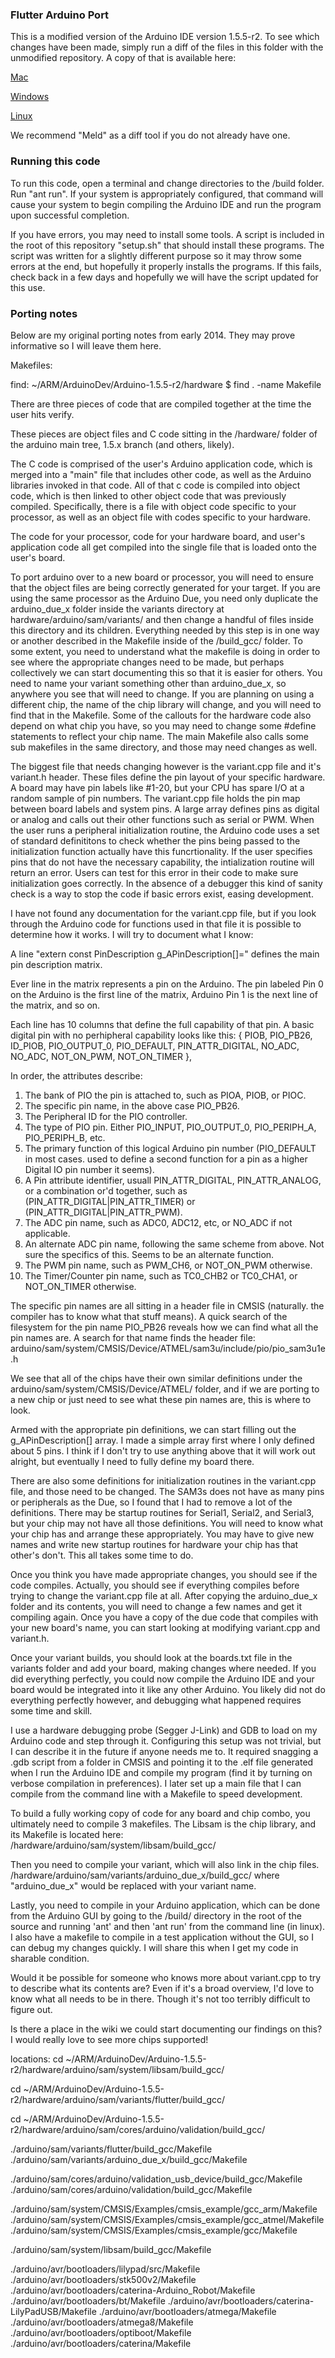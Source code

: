 ### Flutter Arduino Port
This is a modified version of the Arduino IDE version 1.5.5-r2. To see which changes have been made, simply run a diff of the files in this folder with the unmodified repository. A copy of that is available here:

[Mac](http://flutterwireless.com/files/FlutterMac.zip)

[Windows](http://flutterwireless.com/files/FlutterWindows.zip)

[Linux](http://flutterwireless.com/files/FlutterLinux.zip)


We recommend "Meld" as a diff tool if you do not already have one.

### Running this code
To run this code, open a terminal and change directories to the /build folder. Run "ant run". If your system is appropriately configured, that command will cause your system to begin compiling the Arduino IDE and run the program upon successful completion.

If you have errors, you may need to install some tools. A script is included in the root of this repository "setup.sh" that should install these programs. The script was written for a slightly different purpose so it may throw some errors at the end, but hopefully it properly installs the programs. If this fails, check back in a few days and hopefully we will have the script updated for this use.


### Porting notes

Below are my original porting notes from early 2014. They may prove informative so I will leave them here.

Makefiles:

find:
~/ARM/ArduinoDev/Arduino-1.5.5-r2/hardware $ find . -name Makefile

There are three pieces of code that are compiled together at the time the user hits verify.

These pieces are object files and C code sitting in the /hardware/ folder of the arduino main tree, 1.5.x branch (and others, likely).

The C code is comprised of the user's Arduino application code, which is merged into a "main" file that includes other code, as well as the Arduino libraries invoked in that code. All of that c code is compiled into object code, which is then linked to other object code that was previously compiled. Specifically, there is a file with object code specific to your processor, as well as an object file with codes specific to your hardware.

The code for your processor, code for your hardware board, and user's application code all get compiled into the single file that is loaded onto the user's board.

To port arduino over to a new board or processor, you will need to ensure that the object files are being correctly generated for your target. If you are using the same processor as the Arduino Due, you need only duplicate the arduino_due_x folder inside the variants directory at hardware/arduino/sam/variants/ and then change a handful of files inside this directory and its children. Everything needed by this step is in one way or another described in the Makefile inside of the /build_gcc/ folder. To some extent, you need to understand what the makefile is doing in order to see where the appropriate changes need to be made, but perhaps collectively we can start documenting this so that it is easier for others. You need to name your variant something other than arduino_due_x, so anywhere you see that will need to change. If you are planning on using a different chip, the name of the chip library will change, and you will need to find that in the Makefile. Some of the callouts for the hardware code also depend on what chip you have, so you may need to change some #define statements to reflect your chip name. The main Makefile also calls some sub makefiles in the same directory, and those may need changes as well.

The biggest file that needs changing however is the variant.cpp file and it's variant.h header. These files define the pin layout of your specific hardware. A board may have pin labels like #1-20, but your CPU has spare I/O at a random sample of pin numbers. The variant.cpp file holds the pin map between board labels and system pins. A large array defines pins as digital or analog and calls out their other functions such as serial or PWM. When the user runs a peripheral initialization routine, the Arduino code uses a set of standard definititons to check whether the pins being passed to the initialization function actually have this funcrtionality. If the user specifies pins that do not have the necessary capability, the intialization routine will return an error. Users can test for this error in their code to make sure initialization goes correctly. In the absence of a debugger this kind of sanity check is a way to stop the code if basic errors exist, easing development.

I have not found any documentation for the variant.cpp file, but if you look through the Arduino code for functions used in that file it is possible to determine how it works. I will try to document what I know:

A line "extern const PinDescription g_APinDescription[]=" defines the main pin description matrix.

Ever line in the matrix represents a pin on the Arduino. The pin labeled Pin 0 on the Arduino is the first line of the matrix, Arduino Pin 1 is the next line of the matrix, and so on.

Each line has 10 columns that define the full capability of that pin. A basic digital pin with no perhipheral capability looks like this:
{ PIOB, PIO_PB26, ID_PIOB, PIO_OUTPUT_0, PIO_DEFAULT, PIN_ATTR_DIGITAL, NO_ADC, NO_ADC, NOT_ON_PWM,  NOT_ON_TIMER },

In order, the attributes describe:
1) The bank of PIO the pin is attached to, such as PIOA, PIOB, or PIOC.
2) The specific pin name, in the above case PIO_PB26.
3) The Peripheral ID for the PIO controller.
4) The type of PIO pin. Either PIO_INPUT, PIO_OUTPUT_0, PIO_PERIPH_A, PIO_PERIPH_B, etc.
5) The primary function of this logical Arduino pin number (PIO_DEFAULT in most cases. used to define a second function for a pin as a higher Digital IO pin number it seems).
6) A Pin attribute identifier, usuall PIN_ATTR_DIGITAL, PIN_ATTR_ANALOG, or a combination or'd together, such as (PIN_ATTR_DIGITAL|PIN_ATTR_TIMER) or (PIN_ATTR_DIGITAL|PIN_ATTR_PWM).
7) The ADC pin name, such as ADC0, ADC12, etc, or NO_ADC if not applicable.
8) An alternate ADC pin name, following the same scheme from above. Not sure the specifics of this. Seems to be an alternate function.
9) The PWM pin name, such as PWM_CH6, or NOT_ON_PWM otherwise.
10) The Timer/Counter pin name, such as TC0_CHB2 or TC0_CHA1, or NOT_ON_TIMER otherwise.


The specific pin names are all sitting in a header file in CMSIS (naturally. the compiler has to know what that stuff means). A quick search of the filesystem for the pin name PIO_PB26 reveals how we can find what all the pin names are. A search for that name finds the header file:
arduino/sam/system/CMSIS/Device/ATMEL/sam3u/include/pio/pio_sam3u1e.h

We see that all of the chips have their own similar definitions under the arduino/sam/system/CMSIS/Device/ATMEL/ folder, and if we are porting to a new chip or just need to see what these pin names are, this is where to look.

Armed with the appropriate pin definitions, we can start filling out the g_APinDescription[] array. I made a simple array first where I only defined about 5 pins. I think if I don't try to use anything above that it will work out alright, but eventually I need to fully define my board there.

There are also some definitions for initialization routines in the variant.cpp file, and those need to be changed. The SAM3s does not have as many pins or peripherals as the Due, so I found that I had to remove a lot of the definitions. There may be startup routines for Serial1, Serial2, and Serial3, but your chip may not have all those definitions. You will need to know what your chip has and arrange these appropriately. You may have to give new names and write new startup routines for hardware your chip has that other's don't. This all takes some time to do.

Once you think you have made appropriate changes, you should see if the code compiles. Actually, you should see if everything compiles before trying to change the variant.cpp file at all. After copying the arduino_due_x folder and its contents, you will need to change a few names and get it compiling again. Once you have a copy of the due code that compiles with your new board's name, you can start looking at modifying variant.cpp and variant.h.

Once your variant builds, you should look at the boards.txt file in the variants folder and add your board, making changes where needed. If you did everything perfectly, you could now compile the Arduino IDE and your board would be integrated into it like any other Arduino. You likely did not do everything perfectly however, and debugging what happened requires some time and skill.

I use a hardware debugging probe (Segger J-Link) and GDB to load on my Arduino code and step through it. Configuring this setup was not trivial, but I can describe it in the future if anyone needs me to. It required snagging a .gdb script from a folder in CMSIS and pointing it to the .elf file generated when I run the Arduino IDE and compile my program (find it by turning on verbose compilation in preferences). I later set up a main file that I can compile from the command line with a Makefile to speed development.

To build a fully working copy of code for any board and chip combo, you ultimately need to compile 3 makefiles. The Libsam is the chip library, and its Makefile is located here:
/hardware/arduino/sam/system/libsam/build_gcc/

Then you need to compile your variant, which will also link in the chip files.
/hardware/arduino/sam/variants/arduino_due_x/build_gcc/
where "arduino_due_x" would be replaced with your variant name.

Lastly, you need to compile in your Arduino application, which can be done from the Arduino GUI by going to the /build/ directory in the root of the source and running 'ant' and then 'ant run' from the command line (in linux).
I also have a makefile to compile in a test application without the GUI, so I can debug my changes quickly. I will share this when I get my code in sharable condition.

Would it be possible for someone who knows more about variant.cpp to try to describe what its contents are? Even if it's a broad overview, I'd love to know what all needs to be in there. Though it's not too terribly difficult to figure out.

Is there a place in the wiki we could start documenting our findings on this? I would really love to see more chips supported!

locations:
cd ~/ARM/ArduinoDev/Arduino-1.5.5-r2/hardware/arduino/sam/system/libsam/build_gcc/

cd ~/ARM/ArduinoDev/Arduino-1.5.5-r2/hardware/arduino/sam/variants/flutter/build_gcc/

cd ~/ARM/ArduinoDev/Arduino-1.5.5-r2/hardware/arduino/sam/cores/arduino/validation/build_gcc/





./arduino/sam/variants/flutter/build_gcc/Makefile
./arduino/sam/variants/arduino_due_x/build_gcc/Makefile

./arduino/sam/cores/arduino/validation_usb_device/build_gcc/Makefile
./arduino/sam/cores/arduino/validation/build_gcc/Makefile

./arduino/sam/system/CMSIS/Examples/cmsis_example/gcc_arm/Makefile
./arduino/sam/system/CMSIS/Examples/cmsis_example/gcc_atmel/Makefile
./arduino/sam/system/CMSIS/Examples/cmsis_example/gcc/Makefile

./arduino/sam/system/libsam/build_gcc/Makefile


./arduino/avr/bootloaders/lilypad/src/Makefile
./arduino/avr/bootloaders/stk500v2/Makefile
./arduino/avr/bootloaders/caterina-Arduino_Robot/Makefile
./arduino/avr/bootloaders/bt/Makefile
./arduino/avr/bootloaders/caterina-LilyPadUSB/Makefile
./arduino/avr/bootloaders/atmega/Makefile
./arduino/avr/bootloaders/atmega8/Makefile
./arduino/avr/bootloaders/optiboot/Makefile
./arduino/avr/bootloaders/caterina/Makefile


